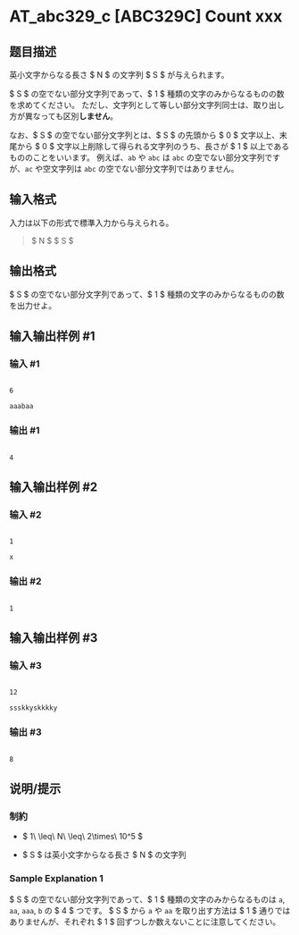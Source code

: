 # AT_abc329_c [ABC329C] Count xxx

## 题目描述

[problemUrl]: https://atcoder.jp/contests/abc329/tasks/abc329_c

英小文字からなる長さ $ N $ の文字列 $ S $ が与えられます。

$ S $ の空でない部分文字列であって、$ 1 $ 種類の文字のみからなるものの数を求めてください。 ただし、文字列として等しい部分文字列同士は、取り出し方が異なっても区別**しません**。

なお、$ S $ の空でない部分文字列とは、$ S $ の先頭から $ 0 $ 文字以上、末尾から $ 0 $ 文字以上削除して得られる文字列のうち、長さが $ 1 $ 以上であるもののことをいいます。 例えば、`ab` や `abc` は `abc` の空でない部分文字列ですが、`ac` や空文字列は `abc` の空でない部分文字列ではありません。

## 输入格式

入力は以下の形式で標準入力から与えられる。

> $ N $ $ S $

## 输出格式

$ S $ の空でない部分文字列であって、$ 1 $ 種類の文字のみからなるものの数を出力せよ。

## 输入输出样例 #1

### 输入 #1

```
6
aaabaa
```

### 输出 #1

```
4
```

## 输入输出样例 #2

### 输入 #2

```
1
x
```

### 输出 #2

```
1
```

## 输入输出样例 #3

### 输入 #3

```
12
ssskkyskkkky
```

### 输出 #3

```
8
```

## 说明/提示

### 制約

- $ 1\ \leq\ N\ \leq\ 2\times\ 10^5 $
- $ S $ は英小文字からなる長さ $ N $ の文字列
 
### Sample Explanation 1

$ S $ の空でない部分文字列であって、$ 1 $ 種類の文字のみからなるものは `a`, `aa`, `aaa`, `b` の $ 4 $ つです。 $ S $ から `a` や `aa` を取り出す方法は $ 1 $ 通りではありませんが、それぞれ $ 1 $ 回ずつしか数えないことに注意してください。